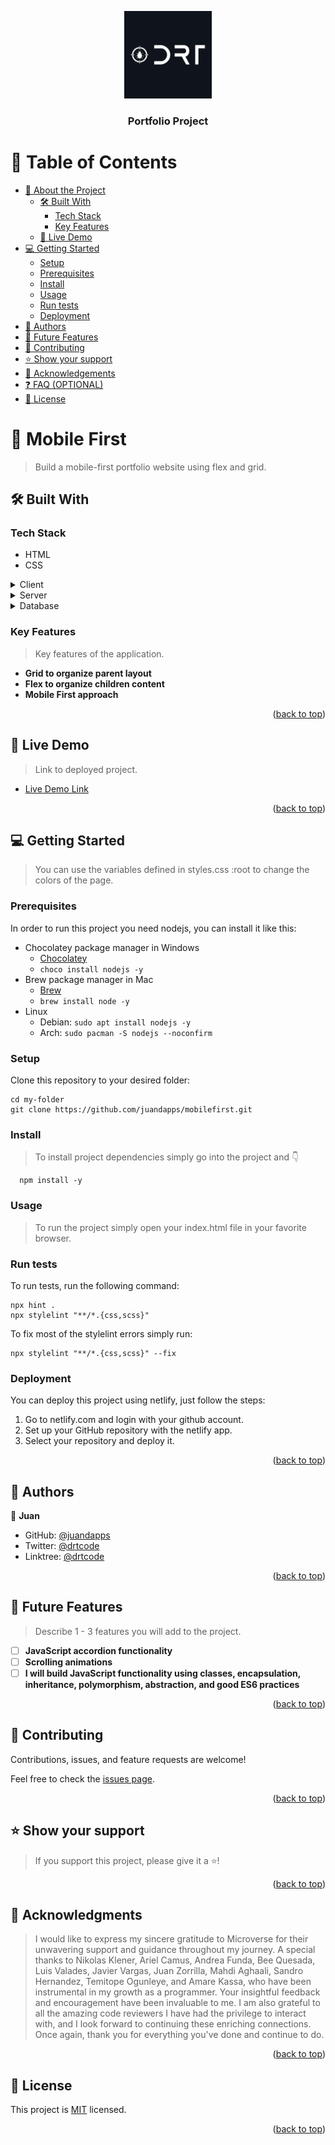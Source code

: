 <a name="readme-top"></a>

<div align="center">
  <img src="drtcode.png" alt="logo" width="140"  height="auto" />
  <br/>

<h3><b>Portfolio Project</b></h3>

</div>

<!-- TABLE OF CONTENTS -->

# 📗 Table of Contents

- [📖 About the Project](#about-project)
  - [🛠 Built With](#built-with)
    - [Tech Stack](#tech-stack)
    - [Key Features](#key-features)
  - [🚀 Live Demo](#live-demo)
- [💻 Getting Started](#getting-started)
  - [Setup](#setup)
  - [Prerequisites](#prerequisites)
  - [Install](#install)
  - [Usage](#usage)
  - [Run tests](#run-tests)
  - [Deployment](#triangular_flag_on_post-deployment)
- [👥 Authors](#authors)
- [🔭 Future Features](#future-features)
- [🤝 Contributing](#contributing)
- [⭐️ Show your support](#support)
- [🙏 Acknowledgements](#acknowledgements)
- [❓ FAQ (OPTIONAL)](#faq)
- [📝 License](#license)

<!-- PROJECT DESCRIPTION -->

# 📖 Mobile First <a name="about-project"></a>

> Build a mobile-first portfolio website using flex and grid.

## 🛠 Built With <a name="built-with"></a>

### Tech Stack <a name="tech-stack"></a>

- HTML
- CSS

<details>
  <summary>Client</summary>
  <ul>
    <li><a href="https://reactjs.org/">React.js</a></li>
  </ul>
</details>

<details>
  <summary>Server</summary>
  <ul>
    <li><a href="https://expressjs.com/">Express.js</a></li>
  </ul>
</details>

<details>
<summary>Database</summary>
  <ul>
    <li><a href="https://www.postgresql.org/">PostgreSQL</a></li>
  </ul>
</details>

<!-- Features -->

### Key Features <a name="key-features"></a>

> Key features of the application. 

- **Grid to organize parent layout**
- **Flex to organize children content**
- **Mobile First approach**

<p align="right">(<a href="#readme-top">back to top</a>)</p>

<!-- LIVE DEMO -->

## 🚀 Live Demo <a name="live-demo"></a>

> Link to deployed project.

- [Live Demo Link]("https://wwwdrt.github.io/mobilefirst/")

<p align="right">(<a href="#readme-top">back to top</a>)</p>

<!-- GETTING STARTED -->

## 💻 Getting Started <a name="getting-started"></a>

> You can use the variables defined in styles.css :root to change the colors of the page. 

### Prerequisites

In order to run this project you need nodejs, you can install it like this:
- Chocolatey package manager in Windows
  - [Chocolatey](https://chocolatey.org/install)
  - `choco install nodejs -y`
- Brew package manager in Mac
  - [Brew](https://brew.sh/)
  - `brew install node -y`
- Linux
  - Debian: `sudo apt install nodejs -y`
  - Arch: `sudo pacman -S nodejs --noconfirm`

### Setup

Clone this repository to your desired folder:

```
cd my-folder
git clone https://github.com/juandapps/mobilefirst.git
```

### Install

> To install project dependencies simply go into the project and 👇

```  cd my-project
  npm install -y
```

### Usage

> To run the project simply open your index.html file in your favorite browser.

### Run tests

To run tests, run the following command:

```
npx hint .
npx stylelint "**/*.{css,scss}"
```

To fix most of the stylelint errors simply run:

```
npx stylelint "**/*.{css,scss}" --fix
```

### Deployment

You can deploy this project using netlify, just follow the steps:

1. Go to netlify.com and login with your github account.
2. Set up your GitHub repository with the netlify app.
3. Select your repository and deploy it.

<p align="right">(<a href="#readme-top">back to top</a>)</p>

<!-- AUTHORS -->

## 👥 Authors <a name="authors"></a>

👤 **Juan**

- GitHub: [@juandapps](https://github.com/juandapps)
- Twitter: [@drtcode](https://twitter.com/drtcode)
- Linktree: [@drtcode](https://linktr.ee/drtcode)

<p align="right">(<a href="#readme-top">back to top</a>)</p>

<!-- FUTURE FEATURES -->

## 🔭 Future Features <a name="future-features"></a>

> Describe 1 - 3 features you will add to the project.

- [ ] **JavaScript accordion functionality**
- [ ] **Scrolling animations**
- [ ] **I will build JavaScript functionality using classes, encapsulation, inheritance, polymorphism, abstraction, 
  and good ES6 practices**

<p align="right">(<a href="#readme-top">back to top</a>)</p>

<!-- CONTRIBUTING -->

## 🤝 Contributing <a name="contributing"></a>

Contributions, issues, and feature requests are welcome!

Feel free to check the [issues page](../../issues/).

<p align="right">(<a href="#readme-top">back to top</a>)</p>

<!-- SUPPORT -->

## ⭐️ Show your support <a name="support"></a>

> If you support this project, please give it a ⭐️!

<p align="right">(<a href="#readme-top">back to top</a>)</p>

<!-- ACKNOWLEDGEMENTS -->

## 🙏 Acknowledgments <a name="acknowledgements"></a>

> I would like to express my sincere gratitude to Microverse for their unwavering support and guidance throughout my
> journey. A special thanks to Nikolas Klener, Ariel Camus, Andrea Funda, Bee Quesada, Luis Valades, Javier Vargas,
> Juan Zorrilla, Mahdi Aghaali, Sandro Hernandez, Temitope Ogunleye, and Amare Kassa, who have been instrumental in my growth as a programmer. Your insightful feedback and encouragement have been invaluable to me. I am also grateful to all the amazing code reviewers I have had the privilege to interact with, and I look forward to continuing these enriching connections. Once again, thank you for everything you've done and continue to do.

<p align="right">(<a href="#readme-top">back to top</a>)</p>

<!-- LICENSE -->

## 📝 License <a name="license"></a>

This project is [MIT](./LICENSE) licensed.


<p align="right">(<a href="#readme-top">back to top</a>)</p>